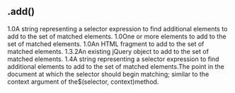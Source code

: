 ## .add()
<signature>1.0A string representing a selector expression to find additional elements to add to the set of matched elements.</signature>
<signature>1.0One or more elements to add to the set of matched elements.</signature>
<signature>1.0An HTML fragment to add to the set of matched elements.</signature>
<signature>1.3.2An existing jQuery object to add to the set of matched elements.</signature>
<signature>1.4A string representing a selector expression to find additional elements to add to the set of matched elements.The point in the document at which the selector should begin matching; similar to the context argument of the$(selector, context)method.</signature>
